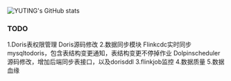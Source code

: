 ![YUTING's GitHub stats](https://github-readme-stats.vercel.app/api?username=YUTING0907&show_icons=true&theme=tokyonight)

### TODO 
1.Doris表权限管理
  Doris源码修改
2.数据同步模块
  Flinkcdc实时同步mysqltodoris，包含表结构变更通知，表结构变更不停掉作业
  Dolpinscheduler源码修改，增加后端同步表接口，以及dorisddl
3.flinkjob监控
4.数据质量
5.数据血缘



<!--
**YUTING0907/YUTING0907** is a ✨ _special_ ✨ repository because its `README.md` (this file) appears on your GitHub profile.

### Visit times
![Visitor Count](https://profile-counter.glitch.me/YUTING0907/count.svg)

### language
![Top Langs](https://github-readme-stats.vercel.app/api/top-langs/?username=YUTING0907&layout=compact&theme=tokyonight)
Here are some ideas to get you started:

- 🔭 I’m currently working on ...
- 🌱 I’m currently learning ...
- 👯 I’m looking to collaborate on ...
- 🤔 I’m looking for help with ...
- 💬 Ask me about ...
- 📫 How to reach me: ...
- 😄 Pronouns: ...
- ⚡ Fun fact: ...
-->

